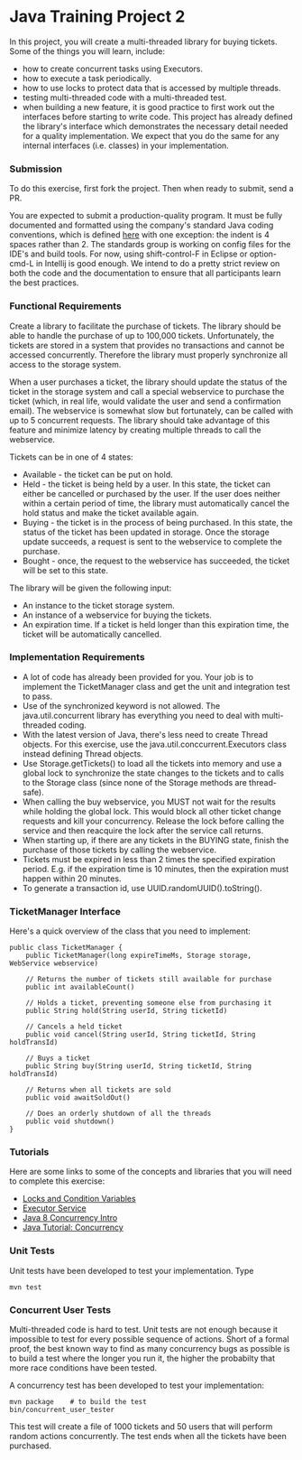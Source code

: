 Java Training Project 2
=======================

In this project, you will create a multi-threaded library for buying
tickets. Some of the things you will learn, include:

* how to create concurrent tasks using Executors.
* how to execute a task periodically.
* how to use locks to protect data that is accessed by multiple threads.
* testing multi-threaded code with a multi-threaded test.
* when building a new feature, it is good practice to first work out
  the interfaces before starting to write code. This project has already
  defined the library's interface which demonstrates the necessary detail
  needed for a quality implementation. We expect that you do the same
  for any internal interfaces (i.e. classes) in your implementation.

### Submission

To do this exercise, first fork the project. Then when ready to submit,
send a PR.

You are expected to submit a production-quality program. It must be
fully documented and formatted using the company's standard Java
coding conventions, which is defined [here](http://yo/javastandard)
with one exception: the indent is 4 spaces rather than 2. The
standards group is working on config files for the IDE's and build
tools. For now, using shift-control-F in Eclipse or option-cmd-L in
Intellij is good enough. We
intend to do a pretty strict review on both the code and the
documentation to ensure that all participants learn the best
practices.

### Functional Requirements

Create a library to facilitate the purchase of tickets.
The library should be able to handle the purchase of up to 100,000
tickets. Unfortunately, the tickets are stored in a system that
provides no transactions and cannot be accessed concurrently.
Therefore the library must properly synchronize all access to
the storage system.

When a user purchases a ticket, the library should update the status
of the ticket in the storage system and call a special webservice to
purchase the ticket (which, in real life, would
validate the user and send a confirmation email).
The webservice is somewhat slow but fortunately, can be called
with up to 5 concurrent requests. The library should take advantage
of this feature and minimize latency by creating multiple
threads to call the webservice.

Tickets can be in one of 4 states:
* Available - the ticket can be put on hold.
* Held - the ticket is being held by a user. In this state, the ticket
  can either be cancelled or purchased by the user. If the user does
  neither within a certain period of time, the library must 
  automatically cancel the hold status and make the ticket available
  again.
* Buying - the ticket is in the process of being purchased. In this 
  state, the status of the ticket has been updated in storage. Once the
  storage update succeeds, a request is sent to the webservice to
  complete the purchase.
* Bought - once, the request to the webservice has succeeded, the ticket
  will be set to this state.

The library will be given the following input:
* An instance to the ticket storage system.
* An instance of a webservice for buying the tickets.
* An expiration time. If a ticket is held longer than this expiration
time, the ticket will be automatically cancelled.


### Implementation Requirements

* A lot of code has already been provided for you. Your job is to
  implement the TicketManager class and get the unit and integration
  test to pass.
* Use of the synchronized keyword is not allowed. The
  java.util.concurrent library has everything you need to deal with
  multi-threaded coding.
* With the latest version of Java, there's less need to create
  Thread objects. For this exercise, use the
  java.util.conccurrent.Executors class instead
  defining Thread objects.
* Use Storage.getTickets() to load all the tickets into memory and
  use a global lock to synchronize the state changes to the tickets and
  to calls to the Storage class (since none of the Storage 
  methods are thread-safe).
* When calling the buy webservice, you MUST not wait for the results
  while holding the global lock. This would block all other ticket 
  change requests and kill your concurrency. Release the lock before
  calling the service and then reacquire the lock after the service
  call returns.
* When starting up, if there are any tickets in the BUYING state,
  finish the purchase of those tickets by calling the webservice.
* Tickets must be expired in less than 2 times the specified expiration
  period. E.g. if the expiration time is 10 minutes, then the expiration
  must happen within 20 minutes.
* To generate a transaction id, use UUID.randomUUID().toString().

### TicketManager Interface

Here's a quick overview of the class that you need to implement:

```
public class TicketManager {
    public TicketManager(long expireTimeMs, Storage storage, WebService webservice)

    // Returns the number of tickets still available for purchase
    public int availableCount()

    // Holds a ticket, preventing someone else from purchasing it
    public String hold(String userId, String ticketId)

    // Cancels a held ticket
    public void cancel(String userId, String ticketId, String holdTransId)

    // Buys a ticket
    public String buy(String userId, String ticketId, String holdTransId)

    // Returns when all tickets are sold
    public void awaitSoldOut()

    // Does an orderly shutdown of all the threads
    public void shutdown()
}
```

### Tutorials

Here are some links to some of the concepts and libraries that you will need to complete this exercise:

* [Locks and Condition Variables](http://www.math.uni-hamburg.de/doc/java/tutorial/essential/threads/explicitlocks.html)
* [Executor Service](http://tutorials.jenkov.com/java-util-concurrent/executorservice.html)
* [Java 8 Concurrency Intro](http://winterbe.com/posts/2015/04/07/java8-concurrency-tutorial-thread-executor-examples/)
* [Java Tutorial: Concurrency](https://docs.oracle.com/javase/tutorial/essential/concurrency/)


### Unit Tests

Unit tests have been developed to test your implementation. Type

```
mvn test
```

### Concurrent User Tests

Multi-threaded code is hard to test. Unit tests are not enough because it
impossible to test for every possible sequence of actions.
Short of a formal proof, the best known way to find as many concurrency bugs
as possible is to build a test where the longer you run it, the higher
the probabilty that more race conditions have been tested.

A concurrency test has been developed to test your
implementation:

```
mvn package    # to build the test
bin/concurrent_user_tester
```

This test will create a file of 1000 tickets and 50 users that will
perform random actions concurrently. The test ends when all the 
tickets have been purchased.
